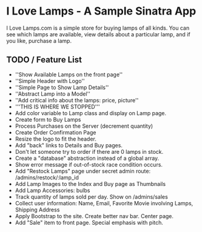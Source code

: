 # I Love Lamps - A Sample Sinatra App

I Love Lamps.com is a simple store for buying lamps of all kinds. You can see which lamps are available, view details about a particular lamp, and if you like, purchase a lamp.

## TODO / Feature List

* ''Show Available Lamps on the front page''
* ''Simple Header with Logo''
* ''Simple Page to Show Lamp Details''
* ''Abstract Lamp into a Model''
* ''Add critical info about the lamps: price, picture''
* '''THIS IS WHERE WE STOPPED'''
* Add color variable to Lamp class and display on Lamp page.
* Create form to Buy Lamps
* Process Purchases on the Server (decrement quantity)
* Create Order Confirmation Page
* Resize the logo to fit the header.
* Add "back" links to Details and Buy pages.
* Don't let someone try to order if there are 0 lamps in stock.
* Create a "database" abstraction instead of a global array.
* Show error message if out-of-stock race condition occurs.
* Add "Restock Lamps" page under secret admin route: /admins/restock/:lamp_id
* Add Lamp Images to the Index and Buy page as Thumbnails
* Add Lamp Accessories: bulbs
* Track quantity of lamps sold per day. Show on /admins/sales
* Collect user information: Name, Email, Favorite Movie involving Lamps, Shipping Address
* Apply Bootstrap to the site. Create better nav bar. Center page.
* Add "Sale" item to front page. Special emphasis with pitch.

